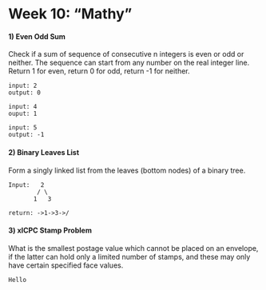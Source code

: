 # Week 10: “Mathy”

#### 1) Even Odd Sum
Check if a sum of sequence of consecutive n integers is even or odd or neither. The sequence can start from any number on the real integer line. Return 1 for even, return 0 for odd, return -1 for neither.
```
input: 2
output: 0

input: 4
ouput: 1

input: 5
output: -1
```

#### 2) Binary Leaves List
Form a singly linked list from the leaves (bottom nodes) of a binary tree.  
```
Input:   2
        / \
       1   3

return: ->1->3->/
```
#### 3) xICPC Stamp Problem
What is the smallest postage value which cannot be placed on an envelope, if the latter can hold only a limited number of stamps, and these may only have certain specified face values.
```
Hello
```
